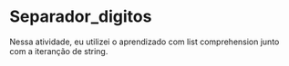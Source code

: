 # Separador_digitos
 Nessa atividade, eu utilizei o aprendizado com list comprehension junto com a iteranção de string.
